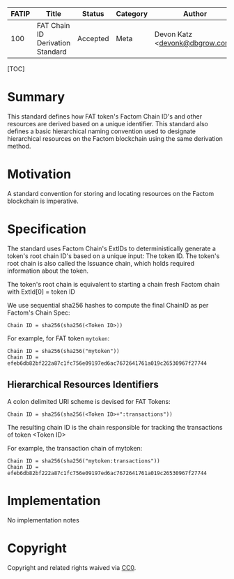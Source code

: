 | FATIP | Title                            | Status   | Category | Author                          | Created   |
| ----- | -------------------------------- | -------- | -------- | ------------------------------- | --------- |
| 100   | FAT Chain ID Derivation Standard | Accepted | Meta     | Devon Katz \<devonk@dbgrow.com> | 8-17-2018 |



[TOC]

# Summary

This standard defines how FAT token's Factom Chain ID's and other resources are derived based on a unique identifier. This standard also defines a basic hierarchical naming convention used to designate hierarchical resources on the Factom blockchain using the same derivation method.





# Motivation

A standard convention for storing and locating resources on the Factom blockchain is imperative.





# Specification

The standard uses Factom Chain's ExtIDs to deterministically generate a token's root chain ID's based on a unique input: The token ID. The token's root chain is also called the Issuance chain, which holds required information about the token.

The token's root chain is equivalent to starting a chain fresh Factom chain with ExtId[0] = token ID

We use sequential sha256 hashes to compute the final ChainID as per Factom's Chain Spec:

```
Chain ID = sha256(sha256(<Token ID>))
```



For example, for FAT token `mytoken`:

```
Chain ID = sha256(sha256("mytoken"))
Chain ID = efeb6db82bf222a87c1fc756e09197ed6ac7672641761a019c26530967f27744
```



## Hierarchical Resources Identifiers

A colon delimited URI scheme is devised for FAT Tokens:

```
Chain ID = sha256(sha256(<Token ID>+":transactions"))
```

The resulting chain ID is the chain responsible for tracking the transactions of token \<Token ID>

For example, the transaction chain of mytoken:

```
Chain ID = sha256(sha256("mytoken:transactions"))
Chain ID = efeb6db82bf222a87c1fc756e09197ed6ac7672641761a019c26530967f27744
```





# Implementation

No implementation notes





# Copyright

Copyright and related rights waived via [CC0](https://creativecommons.org/publicdomain/zero/1.0/).